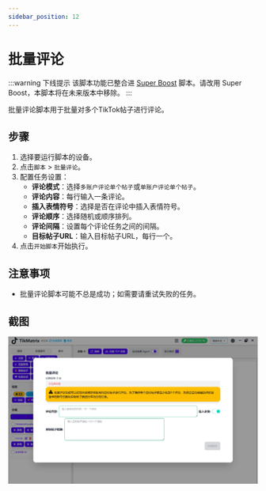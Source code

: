 ```yaml
---
sidebar_position: 12
---
```


# 批量评论

:::warning 下线提示
该脚本功能已整合进 [Super Boost](./14.super-boost.md) 脚本。请改用 Super Boost，本脚本将在未来版本中移除。
:::

批量评论脚本用于批量对多个TikTok帖子进行评论。

## 步骤

1. 选择要运行脚本的设备。
2. 点击`脚本` > `批量评论`。
3. 配置任务设置：
    - **评论模式**：选择`多账户评论单个帖子`或`单账户评论单个帖子`。
    - **评论内容**：每行输入一条评论。
    - **插入表情符号**：选择是否在评论中插入表情符号。
    - **评论顺序**：选择随机或顺序排列。
    - **评论间隔**：设置每个评论任务之间的间隔。
    - **目标帖子URL**：输入目标帖子URL，每行一个。
4. 点击`开始脚本`开始执行。

## 注意事项

- 批量评论脚本可能不总是成功；如需要请重试失败的任务。

## 截图

![批量评论](../img/mass-comment.webp)

